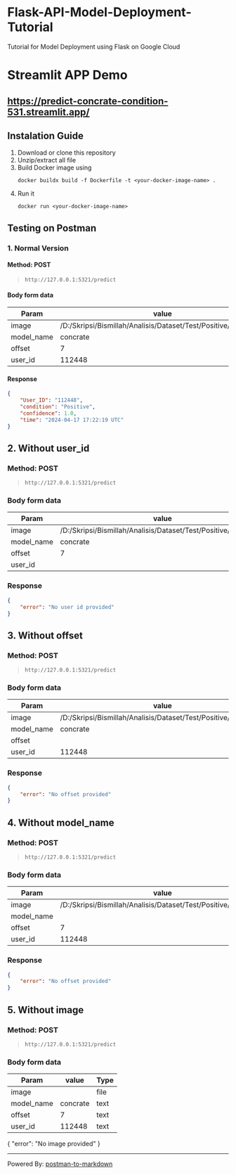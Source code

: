 # Flask-API-Model-Deployment-Tutorial
Tutorial for Model Deployment using Flask on Google Cloud

# Streamlit APP Demo
## https://predict-concrate-condition-531.streamlit.app/

## Instalation Guide
1. Download or clone this repository
2. Unzip/extract all file
3. Build Docker image using
    ```
    docker buildx build -f Dockerfile -t <your-docker-image-name> .
    ```
4. Run it
    ```
    docker run <your-docker-image-name>
    ```
 
## Testing on Postman
### 1. Normal Version
#### Method: POST
>```
>http://127.0.0.1:5321/predict
>```
#### Body form data

|Param|value|Type|
|---|---|---|
|image|/D:/Skripsi/Bismillah/Analisis/Dataset/Test/Positive/16001.jpg|file|
|model_name|concrate|text|
|offset|7|text|
|user_id|112448|text|

#### Response
```json
{
    "User_ID": "112448",
    "condition": "Positive",
    "confidence": 1.0,
    "time": "2024-04-17 17:22:19 UTC"
}
```




## 2. Without user_id
### Method: POST
>```
>http://127.0.0.1:5321/predict
>```
### Body form data

|Param|value|Type|
|---|---|---|
|image|/D:/Skripsi/Bismillah/Analisis/Dataset/Test/Positive/16010.jpg|file|
|model_name|concrate|text|
|offset|7|text|
|user_id||text|

### Response
```json
{
    "error": "No user id provided"
}
```




## 3. Without offset
### Method: POST
>```
>http://127.0.0.1:5321/predict
>```
### Body form data

|Param|value|Type|
|---|---|---|
|image|/D:/Skripsi/Bismillah/Analisis/Dataset/Test/Positive/16009.jpg|file|
|model_name|concrate|text|
|offset||text|
|user_id|112448|text|

### Response
```json
{
    "error": "No offset provided"
}
```




## 4. Without model_name
### Method: POST
>```
>http://127.0.0.1:5321/predict
>```
### Body form data

|Param|value|Type|
|---|---|---|
|image|/D:/Skripsi/Bismillah/Analisis/Dataset/Test/Positive/16009.jpg|file|
|model_name||text|
|offset|7|text|
|user_id|112448|text|

### Response
```json
{
    "error": "No offset provided"
}
```



## 5. Without image
### Method: POST
>```
>http://127.0.0.1:5321/predict
>```
### Body form data

|Param|value|Type|
|---|---|---|
|image||file|
|model_name|concrate|text|
|offset|7|text|
|user_id|112448|text|

{
    "error": "No image provided"
}


_________________________________________________
Powered By: [postman-to-markdown](https://github.com/bautistaj/postman-to-markdown/)
